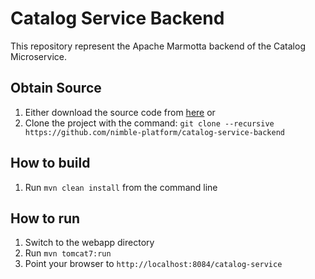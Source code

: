 # Catalog Service Backend
This repository represent the Apache Marmotta backend of the Catalog Microservice.


## Obtain Source

1. Either download the source code from [here](https://github.com/nimble-platform/catalog-service-backend) or
1. Clone the project with the command: `git clone --recursive https://github.com/nimble-platform/catalog-service-backend`

## How to build

1. Run `mvn clean install` from the command line

## How to run

1. Switch to the webapp directory
1. Run `mvn tomcat7:run`
1. Point your browser to `http://localhost:8084/catalog-service`
